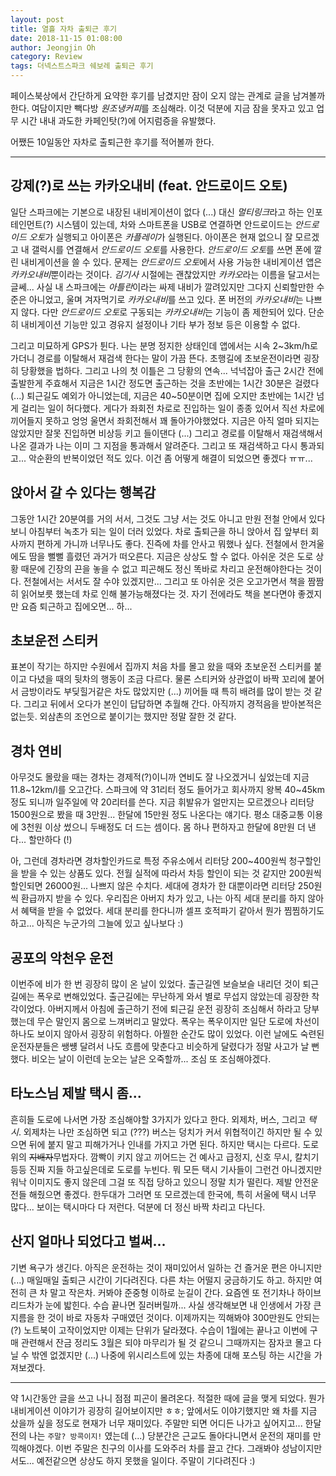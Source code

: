 ```yaml
---
layout: post
title: 열흘 자차 출퇴근 후기
date: 2018-11-15 01:08:00
author: Jeongjin Oh
category: Review
tags: 더넥스트스파크 쉐보레 출퇴근 후기
---
```


페이스북상에서 간단하게 요약한 후기를 남겼지만 잠이 오지 않는 관계로 글을 남겨볼까 한다. 여담이지만 빽다방 *원조냉커피*를 조심해라. 이것 덕분에 지금 잠을 못자고 있고 업무 시간 내내 과도한 카페인탓(?)에 어지럼증을 유발했다.

어쨌든 10일동안 자차로 출퇴근한 후기를 적어볼까 한다.

---

## 강제(?)로 쓰는 카카오내비 (feat. 안드로이드 오토)

일단 스파크에는 기본으로 내장된 내비게이션이 없다 (...) 대신 *멀티링크*라고 하는 인포테인먼트(?) 시스템이 있는데, 차와 스마트폰을 USB로 연결하면 안드로이드는 *안드로이드 오토*가 실행되고 아이폰은 *카플레이*가 실행된다. 아이폰은 현재 없으니 잘 모르겠고 내 갤럭시를 연결해서 *안드로이드 오토*를 사용한다. *안드로이드 오토*를 쓰면 폰에 깔린 내비게이션을 쓸 수 있다. 문제는 *안드로이드 오토*에서 사용 가능한 내비게이션 앱은 *카카오내비*뿐이라는 것이다. *김기사* 시절에는 괜찮았지만 *카카오*라는 이름을 달고서는 글쎄... 사실 내 스파크에는 *아틀란*이라는 싸제 내비가 깔려있지만 그다지 신뢰할만한 수준은 아니었고, 울며 겨자먹기로 *카카오내비*를 쓰고 있다. 폰 버전의 *카카오내비*는 나쁘지 않다. 다만 *안드로이드 오토*로 구동되는 *카카오내비*는 기능이 좀 제한되어 있다. 단순히 내비게이션 기능만 있고 경유지 설정이나 기타 부가 정보 등은 이용할 수 없다.

그리고 미묘하게 GPS가 튄다. 나는 분명 정지한 상태인데 앱에서는 시속 2~3km/h로 가더니 경로를 이탈해서 재검색 한다는 말이 가끔 뜬다. 초행길에 초보운전이라면 굉장히 당황했을 법하다. 그리고 나의 첫 이틀은 그 당황의 연속... 넉넉잡아 출근 2시간 전에 출발한게 주효해서 지금은 1시간 정도면 출근하는 것을 초반에는 1시간 30분은 걸렸다 (...) 퇴근길도 예외가 아니었는데, 지금은 40~50분이면 집에 오지만 초반에는 1시간 넘게 걸리는 일이 허다했다. 게다가 좌회전 차로로 진입하는 일이 종종 있어서 직선 차로에 끼어들지 못하고 엉엉 울면서 좌회전해서 꽤 돌아가야했었다. 지금은 아직 얼마 되지는 않았지만 잘못 진입하면 비상등 키고 들이댄다 (...) 그리고 경로를 이탈해서 재검색해서 나온 결과가 나는 이미 그 지점을 통과해서 알려준다. 그리고 또 재검색하고 다시 통과되고... 악순환의 반복이었던 적도 있다. 이건 좀 어떻게 해결이 되었으면 좋겠다 ㅠㅠ...

## 앉아서 갈 수 있다는 행복감

그동안 1시간 20분여를 거의 서서, 그것도 그냥 서는 것도 아니고 만원 전철 안에서 있다보니 아침부터 녹초가 되는 일이 더러 있었다. 차로 출퇴근을 하니 앉아서 집 앞부터 회사까지 편하게 가니까 너무나도 좋다. 진즉에 차를 안사고 뭐했나 싶다. 전철에서 한겨울에도 땀을 뻘뻘 흘렸던 과거가 떠오른다. 지금은 상상도 할 수 없다. 아쉬운 것은 도로 상황 때문에 긴장의 끈을 놓을 수 없고 피곤해도 정신 똑바로 차리고 운전해야한다는 것이다. 전철에서는 서서도 잘 수야 있겠지만... 그리고 또 아쉬운 것은 오고가면서 책을 짬짬히 읽어보릇 했는데 차로 인해 불가능해졌다는 것. 자기 전에라도 책을 본다면야 좋겠지만 요즘 퇴근하고 집에오면... 하...

## 초보운전 스티커

표본이 작기는 하지만 수원에서 집까지 처음 차를 몰고 왔을 때와 초보운전 스티커를 붙이고 다녔을 때의 뒷차의 행동이 조금 다르다. 물론 스티커와 상관없이 바짝 꼬리에 붙어서 금방이라도 부딪힐거같은 차도 많았지만 (...) 끼어들 때 특히 배려를 많이 받는 것 같다. 그리고 뒤에서 오다가 본인이 답답하면 추월해 간다. 아직까지 경적음을 받아본적은 없는듯. 외삼촌의 조언으로 붙이기는 했지만 정말 잘한 것 같다.

## 경차 연비

아무것도 몰랐을 때는 경차는 경제적(?)이니까 연비도 잘 나오겠거니 싶었는데 지금 11.8~12km/l를 오고간다. 스파크에 약 31리터 정도 들어가고 회사까지 왕복 40~45km정도 되니까 일주일에 약 20리터를 쓴다. 지금 휘발유가 얼만지는 모르겠으나 리터당 1500원으로 봤을 때 3만원... 한달에 15만원 정도 나온다는 얘기다. 평소 대중교통 이용에 3천원 이상 썼으니 두배정도 더 드는 셈이다. 몸 하나 편하자고 한달에 8만원 더 낸다... 할만하다 (!)

아, 그런데 경차라면 경차할인카드로 특정 주유소에서 리터당 200~400원씩 청구할인을 받을 수 있는 상품도 있다. 전월 실적에 따라서 차등 할인이 되는 것 같지만 200원씩 할인되면 26000원... 나쁘지 않은 수치다. 세대에 경차가 한 대뿐이라면 리터당 250원씩 환급까지 받을 수 있다. 우리집은 아버지 차가 있고, 나는 아직 세대 분리를 하지 않아서 혜택을 받을 수 없었다. 세대 분리를 한다니까 셀프 호적파기 같아서 뭔가 찜찜하기도 하고... 아직은 누군가의 그늘에 있고 싶나보다 :)

## 공포의 악천우 운전

이번주에 비가 한 번 굉장히 많이 온 날이 있었다. 출근길엔 보슬보슬 내리던 것이 퇴근길에는 폭우로 변해있었다. 출근길에는 무난하게 와서 별로 무섭지 않았는데 굉장한 착각이었다. 아버지께서 아침에 출근하기 전에 퇴근길 운전 굉장히 조심해서 하라고 당부했는데 무슨 말인지 몸으로 느껴버리고 말았다. 폭우는 폭우이지만 일단 도로에 차선이 하나도 보이지 않아서 굉장히 위험하다. 아찔한 순간도 많이 있었다. 이런 날에도 숙련된 운전자분들은 쌩썡 달려서 나도 흐름에 맞춘다고 비슷하게 달렸다가 정말 사고가 날 뻔했다. 비오는 날이 이런데 눈오는 날은 오죽할까... 조심 또 조심해야겠다.

## 타노스님 제발 택시 좀...

흔히들 도로에 나서면 가장 조심해야할 3가지가 있다고 한다. 외제차, 버스, 그리고 *택시*. 외제차는 나만 조심하면 되고 (???) 버스는 덩치가 커서 위협적이긴 하지만 될 수 있으면 뒤에 붙지 말고 피해가거나 인내를 가지고 가면 된다. 하지만 택시는 다르다. 도로위의 ~~지배자~~무법자다. 깜빡이 키지 않고 끼어드는 건 예사고 급정지, 신호 무시, 칼치기 등등 진짜 지들 하고싶은데로 도로를 누빈다. 뭐 모든 택시 기사들이 그런건 아니겠지만 워낙 이미지도 좋지 않은데 그걸 또 직접 당하고 있으니 정말 치가 떨린다. 제발 안전운전들 해줬으면 좋겠다. 한두대가 그러면 또 모르겠는데 한국에, 특히 서울에 택시 너무 많다... 보이는 택시마다 다 저런다. 덕분에 더 정신 바짝 차리고 다닌다.

## 산지 얼마나 되었다고 벌써...

기변 욕구가 생긴다. 아직은 운전하는 것이 재미있어서 일하는 건 즐거운 편은 아니지만 (...) 매일매일 출퇴근 시간이 기다려진다. 다른 차는 어떨지 궁금하기도 하고. 하지만 여전히 큰 차 말고 작은차. 커봐야 준중형 이하로 눈길이 간다. 요즘엔 또 전기차나 하이브리드차가 눈에 밟힌다. 수습 끝나면 질러버릴까... 사실 생각해보면 내 인생에서 가장 큰 지름을 한 것이 바로 자동차 구매였던 것이다. 이제까지는 끽해봐야 300만원도 안되는(?) 노트북이 고작이었지만 이제는 단위가 달라졌다. 수습이 1월에는 끝나고 이번에 구매 관련해서 잔금 정리도 3월은 되야 마무리가 될 것 같으니 그때까지는 잠자코 몰고 다닐 수 밖엔 없겠지만 (...) 나중에 위시리스트에 있는 차종에 대해 포스팅 하는 시간을 가져보겠다.

---

약 1시간동안 글을 쓰고 나니 점점 피곤이 몰려온다. 적절한 때에 글을 맺게 되었다. 뭔가 내비게이션 이야기가 굉장히 길어보이지만 ㅎㅎ; 앞에서도 이야기했지만 왜 차를 지금 샀을까 싶을 정도로 현재가 너무 재미있다. 주말만 되면 어디든 나가고 싶어지고... 한달전의 나는 `주말? 방콕이지!` 였는데 (...) 당분간은 근교도 돌아다니면서 운전의 재미를 만끽해야겠다. 이번 주말은 친구의 이사를 도와주러 차를 끌고 간다. 그래봐야 성남이지만서도... 예전같으면 상상도 하지 못했을 일이다. 주말이 기다려진다 :)